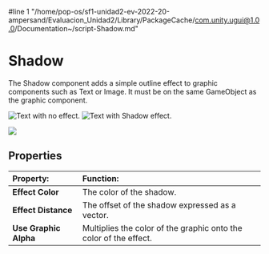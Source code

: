 #line 1 "/home/pop-os/sf1-unidad2-ev-2022-20-ampersand/Evaluacion_Unidad2/Library/PackageCache/com.unity.ugui@1.0.0/Documentation~/script-Shadow.md"
# Shadow

The Shadow component adds a simple outline effect to graphic components such as Text or Image. It must be on the same GameObject as the graphic component.

![Text with no effect.](images/UI_TextExample.png)
![Text with Shadow effect.](images/UI_ShadowExample.png)

![](images/UI_ShadowInspector.png)

## Properties

|**Property:** |**Function:** |
|:---|:---|
|**Effect Color** | The color of the shadow. |
|**Effect Distance** | The offset of the shadow expressed as a vector. |
|**Use Graphic Alpha** | Multiplies the color of the graphic onto the color of the effect. |
